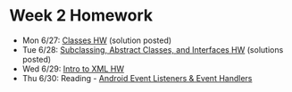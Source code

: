 # Week 2 Homework

- Mon 6/27: [Classes HW](https://github.com/ga-adi-nyc/Classes-HW) (solution posted)
- Tue 6/28: [Subclassing, Abstract Classes, and Interfaces HW](https://github.com/ga-adi-nyc/Subclassing-and-Interfaces-HW) (solutions posted)
- Wed 6/29: [Intro to XML HW](https://github.com/ga-adi-nyc/Intro-to-XML-HW)
- Thu 6/30: Reading - [Android Event Listeners & Event Handlers](https://developer.android.com/guide/topics/ui/ui-events.html)